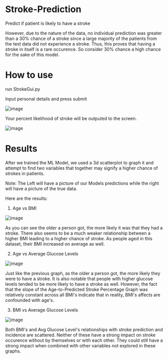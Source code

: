 # Stroke-Prediction
Predict if patient is likely to have a stroke

However, due to the nature of the data, no individual prediction was greater than a 30% chance of a stroke since a large majority of the patients from the test data did not experience a stroke. Thus, this proves that having a stroke in itself is a rare occurence. So consider 30% chance a high chance for the sake of this model. 

# How to use

run StrokeGui.py

Input personal details and press submit

![image](https://user-images.githubusercontent.com/67489054/219912858-49ba4c5f-ba1e-4833-90da-88137ab21c65.png)


Your percent likelihood of stroke will be outputed to the screen. 

![image](https://user-images.githubusercontent.com/67489054/219913279-e3939a7b-4bed-4d7d-8773-f81dcb080458.png)

# Results

After we trained the ML Model, we used a 3d scatterplot to graph it and attempt to find two variables that together may signify a higher chance of strokes in patients.


Note: The Left will have a picture of our Models predictions while the right will have a picture of the true data.


Here are the results:

1) Age vs BMI 

![image](https://user-images.githubusercontent.com/67489054/219913679-cd329023-50d3-4787-9aed-8ccd61a9db17.png)

As you can see the older a person got, the more likely it was that they had a stroke.
There also seems to be a much weaker relationship between a higher BMI leading to a higher chance of stroke.
As people aged in this dataset, their BMI increased on average as well.


2) Age vs Average Glucose Levels

![image](https://user-images.githubusercontent.com/67489054/219913915-8ad12159-b8eb-42c5-898e-2f00de2aaeba.png)

Just like the previous graph, as the older a person got, the more likely they were to have a stroke.
It is also notable that people with higher glucose levels tended to be more likely to have a stroke as well. 
However, the fact that the slope of the Age-to-Predicted Stroke Percentage Graph was relatively constant across all BMI's indicate that in reality, BMI's affects are confounded with age's. 


3) BMI vs Average Glucose Levels 

![image](https://user-images.githubusercontent.com/67489054/219914149-1e88e0b4-d96d-4a56-a0ec-93785c76228b.png)

Both BMI's and Avg Glucose Level's relationships with stroke prediction and incidence are scattered.
Neither of these have a strong impact on stroke occurence without by themselves or with each other.
They could still have a strong impact when combined with other variables not explored in these graphs.

